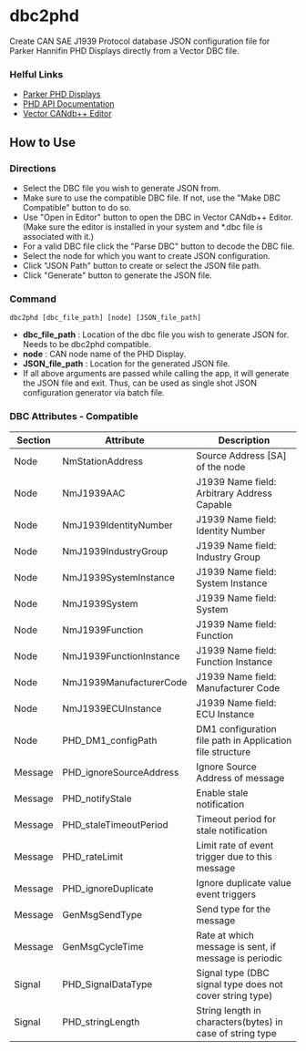 # dbc2phd
Create CAN SAE J1939 Protocol database JSON configuration file for Parker Hannifin PHD Displays directly from a Vector DBC file.
### Helful Links
- [Parker PHD Displays](https://ph.parker.com/us/17616/en/phd)
- [PHD API Documentation](https://www.parker.com/Literature/Electronic%20Controls%20Division/Literature%20files/PHD_API_Reference_MSG33-5021-M3.pdf)
- [Vector CANdb++ Editor](https://www.vector.com/int/en/download/?tx_vectorproducts_productdownloaddetail%5Baction%5D=show&tx_vectorproducts_productdownloaddetail%5Bcontroller%5D=Productdownload&tx_vectorproducts_productdownloaddetail%5Bdownload%5D=54817&cHash=8adc056c8357025d3610a12fb823c59d)
## How to Use
### Directions
- Select the DBC file you wish to generate JSON from.
- Make sure to use the compatible DBC file. If not, use the "Make DBC Compatible" button to do so.
- Use "Open in Editor" button to open the DBC in Vector CANdb++ Editor. (Make sure the editor is installed in your system and *.dbc file is associated with it.)
- For a valid DBC file click the "Parse DBC" button to decode the DBC file.
- Select the node for which you want to create JSON configuration.
- Click "JSON Path" button to create or select the JSON file path.
- Click "Generate" button to generate the JSON file.
### Command
    dbc2phd [dbc_file_path] [node] [JSON_file_path]

- **dbc_file_path** : Location of the dbc file you wish to generate JSON for. Needs to be dbc2phd compatible.
- **node** : CAN node name of the PHD Display.
- **JSON_file_path** : Location for the generated JSON file.
- If all above arguments are passed while calling the app, it will generate the JSON file and exit. Thus, can be used as single shot JSON configuration generator via batch file.
### DBC Attributes - Compatible
| Section | Attribute | Description | 
|--|--|--|
| Node | NmStationAddress | Source Address [SA] of the node |
| Node | NmJ1939AAC | J1939 Name field: Arbitrary Address Capable |
| Node | NmJ1939IdentityNumber | J1939 Name field: Identity Number |
| Node | NmJ1939IndustryGroup | J1939 Name field: Industry Group |
| Node | NmJ1939SystemInstance | J1939 Name field: System Instance |
| Node | NmJ1939System | J1939 Name field: System |
| Node | NmJ1939Function | J1939 Name field: Function |
| Node | NmJ1939FunctionInstance | J1939 Name field: Function Instance |
| Node | NmJ1939ManufacturerCode | J1939 Name field: Manufacturer Code |
| Node | NmJ1939ECUInstance | J1939 Name field: ECU Instance |
| Node | PHD_DM1_configPath | DM1 configuration file path in Application file structure |
| Message | PHD_ignoreSourceAddress | Ignore Source Address of message |
| Message | PHD_notifyStale | Enable stale notification |
| Message | PHD_staleTimeoutPeriod | Timeout period for stale notification |
| Message | PHD_rateLimit | Limit rate of event trigger due to this message |
| Message | PHD_ignoreDuplicate | Ignore duplicate value event triggers |
| Message | GenMsgSendType | Send type for the message |
| Message | GenMsgCycleTime | Rate at which message is sent, if message is periodic |
| Signal | PHD_SignalDataType | Signal type (DBC signal type does not cover string type) |
| Signal | PHD_stringLength | String length in characters(bytes) in case of string type |
